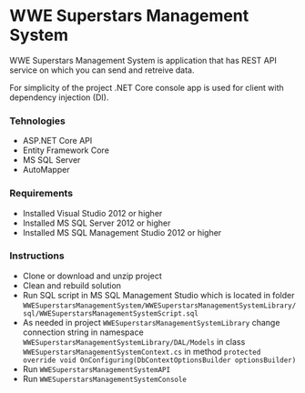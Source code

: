 # WWE Superstars Management System
WWE Superstars Management System is application that has REST API service on which you can send and retreive data.

For simplicity of the project .NET Core console app is used for client with dependency injection (DI).

### Tehnologies
* ASP.NET Core API
* Entity Framework Core
* MS SQL Server
* AutoMapper

### Requirements
* Installed Visual Studio 2012 or higher
* Installed MS SQL Server 2012 or higher
* Installed MS SQL Management Studio 2012 or higher

### Instructions
* Clone or download and unzip project
* Clean and rebuild solution
* Run SQL script in MS SQL Management Studio which is located in folder `WWESuperstarsManagementSystem/WWESuperstarsManagementSystemLibrary/sql/WWESuperstarsManagementSystemScript.sql`
* As needed in project `WWESuperstarsManagementSystemLibrary` change connection string in namespace `WWESuperstarsManagementSystemLibrary/DAL/Models` in class `WWESuperstarsManagementSystemContext.cs` in method `protected override void OnConfiguring(DbContextOptionsBuilder optionsBuilder)`
* Run `WWESuperstarsManagementSystemAPI`
* Run `WWESuperstarsManagementSystemConsole`